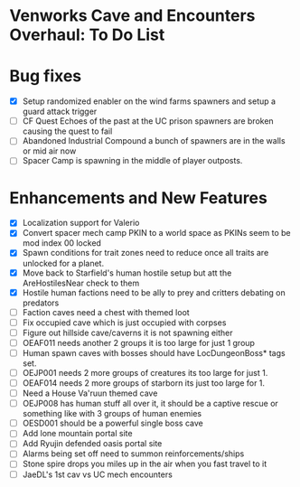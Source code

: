 # Venworks Cave and Encounters Overhaul: To Do List

# Bug fixes
- [X] Setup randomized enabler on the wind farms spawners and setup a guard attack trigger
- [ ] CF Quest Echoes of the past at the UC prison spawners are broken causing the quest to fail
- [ ] Abandoned Industrial Compound a bunch of spawners are in the walls or mid air now
- [ ] Spacer Camp is spawning in the middle of player outposts. 

# Enhancements and New Features
- [X] Localization support for Valerio
- [X] Convert spacer mech camp PKIN to a world space as PKINs seem to be mod index 00 locked
- [X] Spawn conditions for trait zones need to reduce once all traits are unlocked for a planet.
- [X] Move back to Starfield's human hostile setup but att the AreHostilesNear check to them 
- [X] Hostile human factions need to be ally to prey and critters debating on predators
- [ ] Faction caves need a chest with themed loot
- [ ] Fix occupied cave which is just occupied with corpses
- [ ] Figure out hillside cave/caverns it is not spawning either
- [ ] OEAF011 needs another 2 groups it is too large for just 1 group
- [ ] Human spawn caves with bosses should have LocDungeonBoss* tags set.
- [ ] OEJP001 needs 2 more groups of creatures its too large for just 1.
- [ ] OEAF014 needs 2 more groups of starborn its just too large for 1.
- [ ] Need a House Va'ruun themed cave
- [ ] OEJP008 has human stuff all over it, it should be a captive rescue or something like with 3 groups of human enemies
- [ ] OESD001 should be a powerful single boss cave
- [ ] Add lone mountain portal site
- [ ] Add Ryujin defended oasis portal site 
- [ ] Alarms being set off need to summon reinforcements/ships
- [ ] Stone spire drops you miles up in the air when you fast travel to it
- [ ] JaeDL's 1st cav vs UC mech encounters
